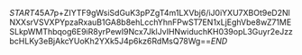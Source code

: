 $START$45A7p+ZIYTF9gWsiSdGuK3pPZgT4m1LXVbj6/iJ0iYXU7XBOt9eD2NlNXXsrVSVXPYpzaRxauB1GA8b8ehLcchYhnFPwST7EN1xLjEghVbe8wZ71MESLkpWMThbqog6E9iR8yrPewI9Ncx7JklJvIHNwiduchKH039opL3Guyr2eJzzbcHLKy3eBjAkcYUoKh2YXk5J4p6kz6RdMsQ78Wg==$END$